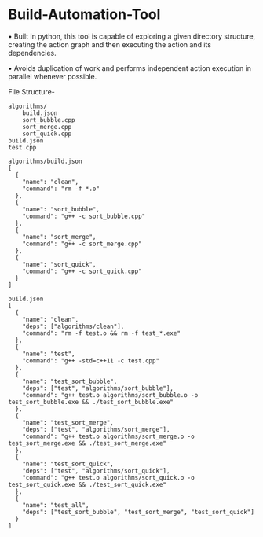 # Build-Automation-Tool

• Built in python, this tool is capable of exploring a given directory structure,
creating the action graph and then executing the action and its dependencies.

• Avoids duplication of work and performs independent action execution in
parallel whenever possible.

File Structure-

```
algorithms/
    build.json
    sort_bubble.cpp
    sort_merge.cpp
    sort_quick.cpp
build.json
test.cpp
```

```
algorithms/build.json
[
  {
    "name": "clean",
    "command": "rm -f *.o"
  },
  {
    "name": "sort_bubble",
    "command": "g++ -c sort_bubble.cpp"
  },
  {
    "name": "sort_merge",
    "command": "g++ -c sort_merge.cpp"
  },
  {
    "name": "sort_quick",
    "command": "g++ -c sort_quick.cpp"
  }
]
```

```
build.json
[
  {
    "name": "clean",
    "deps": ["algorithms/clean"],
    "command": "rm -f test.o && rm -f test_*.exe"
  },
  {
    "name": "test",
    "command": "g++ -std=c++11 -c test.cpp"
  },
  {
    "name": "test_sort_bubble",
    "deps": ["test", "algorithms/sort_bubble"],
    "command": "g++ test.o algorithms/sort_bubble.o -o test_sort_bubble.exe && ./test_sort_bubble.exe"
  },
  {
    "name": "test_sort_merge",
    "deps": ["test", "algorithms/sort_merge"],
    "command": "g++ test.o algorithms/sort_merge.o -o test_sort_merge.exe && ./test_sort_merge.exe"
  },
  {
    "name": "test_sort_quick",
    "deps": ["test", "algorithms/sort_quick"],
    "command": "g++ test.o algorithms/sort_quick.o -o test_sort_quick.exe && ./test_sort_quick.exe"
  },
  {
    "name": "test_all",
    "deps": ["test_sort_bubble", "test_sort_merge", "test_sort_quick"]
  }
]
```
